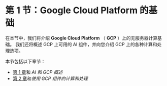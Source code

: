 # 第 1 节：Google Cloud Platform 的基础

在本节中，我们将介绍 **Google Cloud Platform** （ **GCP** ）上的无服务器计算基础。 我们还将概述 GCP 上可用的 AI 组件，并向您介绍 GCP 上的各种计算和处理选项。

本节包括以下章节：

*   [第 1 章](../Text/01.html)和 *AI 和 GCP 概述*
*   [第 2 章](../Text/02.html)和*使用 GCP 组件的计算和处理*